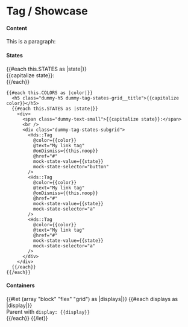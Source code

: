 # Tag / Showcase

<section data-test-percy>
  <h4 class="dummy-h4">Content</h4>
  <div class="dummy-tag-base-sample">
    <Hds::Tag @text="My text tag" @onDismiss={{this.noop}} />
    <Hds::Tag @text="My text tag" />
    <Hds::Tag @text="My link tag" @onDismiss={{this.noop}} @href="#" />
    <Hds::Tag @text="My link tag" @href="#" />
  </div>
  <div class="dummy-tag-base-sample">
    <p>This is a paragraph: <Hds::Tag @text="My text tag" /></p>
  </div>

  <h4 class="dummy-h4">States</h4>
  <div class="dummy-tag-states-grid">
    {{#each this.STATES as |state|}}
      <div>
        <span class="dummy-text-small">{{capitalize state}}:</span>
        <br />
        <div class="dummy-tag-states-subgrid">
          <Hds::Tag @text="My tag" @onDismiss={{this.noop}} mock-state-value={{state}} mock-state-selector="button" />
        </div>
      </div>
    {{/each}}

    {{#each this.COLORS as |color|}}
      <h5 class="dummy-h5 dummy-tag-states-grid__title">{{capitalize color}}</h5>
      {{#each this.STATES as |state|}}
        <div>
          <span class="dummy-text-small">{{capitalize state}}:</span>
          <br />
          <div class="dummy-tag-states-subgrid">
            <Hds::Tag
              @color={{color}}
              @text="My link tag"
              @onDismiss={{this.noop}}
              @href="#"
              mock-state-value={{state}}
              mock-state-selector="button"
            />
            <Hds::Tag
              @color={{color}}
              @text="My link tag"
              @onDismiss={{this.noop}}
              @href="#"
              mock-state-value={{state}}
              mock-state-selector="a"
            />
            <Hds::Tag
              @color={{color}}
              @text="My link tag"
              @href="#"
              mock-state-value={{state}}
              mock-state-selector="a"
            />
          </div>
        </div>
      {{/each}}
    {{/each}}
  </div>

  <h4 class="dummy-h4">Containers</h4>
  <div class="dummy-tag-containers">
    {{#let (array "block" "flex" "grid") as |displays|}}
      {{#each displays as |display|}}
        <div>
          <span class="dummy-text-small">Parent with <code class="dummy-code">display: {{display}}</code></span>
          <br />
          <div class="dummy-tag-containers__{{display}}">
            <Hds::Tag @text="My text tag" @onDismiss={{this.noop}} />
            <Hds::Tag @text="My text tag" @onDismiss={{this.noop}} />
            <Hds::Tag @text="My slightly longer tag" @onDismiss={{this.noop}} />
            <Hds::Tag @text="My text tag" @onDismiss={{this.noop}} />
          </div>
        </div>
      {{/each}}
    {{/let}}
  </div>
</section>